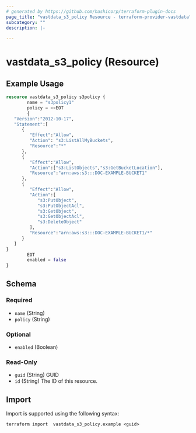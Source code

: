 ```yaml
---
# generated by https://github.com/hashicorp/terraform-plugin-docs
page_title: "vastdata_s3_policy Resource - terraform-provider-vastdata"
subcategory: ""
description: |-
  
---
```


# vastdata_s3_policy (Resource)



## Example Usage

```terraform
resource vastdata_s3_policy s3policy {
        name = "s3policy1"
        policy = <<EOT
        {
   "Version":"2012-10-17",
   "Statement":[
      {
         "Effect":"Allow",
         "Action": "s3:ListAllMyBuckets",
         "Resource":"*"
      },
      {
         "Effect":"Allow",
         "Action":["s3:ListObjects","s3:GetBucketLocation"],
         "Resource":"arn:aws:s3:::DOC-EXAMPLE-BUCKET1"
      },
      {
         "Effect":"Allow",
         "Action":[
            "s3:PutObject",
            "s3:PutObjectAcl",
            "s3:GetObject",
            "s3:GetObjectAcl",
            "s3:DeleteObject"
         ],
         "Resource":"arn:aws:s3:::DOC-EXAMPLE-BUCKET1/*"
      }
   ]
}
        EOT
        enabled = false
}
```

<!-- schema generated by tfplugindocs -->
## Schema

### Required

- `name` (String)
- `policy` (String)

### Optional

- `enabled` (Boolean)

### Read-Only

- `guid` (String) GUID
- `id` (String) The ID of this resource.

## Import

Import is supported using the following syntax:

```shell
terraform import  vastdata_s3_policy.example <guid>
```
